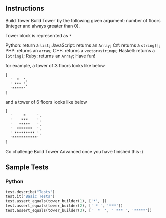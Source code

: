 ## Instructions

Build Tower
Build Tower by the following given argument:
number of floors (integer and always greater than 0).

Tower block is represented as `*`

Python: return a `list`;
JavaScript: returns an `Array`;
C#: returns a `string[]`;
PHP: returns an `array`;
C++: returns a `vector<string>`;
Haskell: returns a `[String]`;
Ruby: returns an `Array`;
Have fun!

for example, a tower of 3 floors looks like below

~~~
[
  '  *  ', 
  ' *** ', 
  '*****'
]
~~~

and a tower of 6 floors looks like below

~~~
[
  '     *     ', 
  '    ***    ', 
  '   *****   ', 
  '  *******  ', 
  ' ********* ', 
  '***********'
]
~~~

Go challenge Build Tower Advanced once you have finished this :)

## Sample Tests

### Python

~~~ py
test.describe("Tests")
test.it("Basic Tests")
test.assert_equals(tower_builder(1), ['*', ])
test.assert_equals(tower_builder(2), [' * ', '***'])
test.assert_equals(tower_builder(3), ['  *  ', ' *** ', '*****'])
~~~